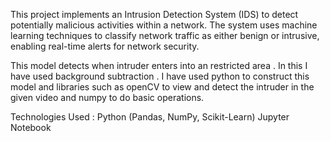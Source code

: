 This project implements an Intrusion Detection System (IDS) to detect potentially malicious activities within a network. 
The system uses machine learning techniques to classify network traffic as either benign or intrusive, enabling real-time alerts for network security.

This model detects when intruder enters into an restricted area . In this I have used background subtraction .
I have used python to construct this model and libraries such as openCV to view and detect the intruder in the
given video and numpy to do basic operations.

Technologies Used : 
Python (Pandas, NumPy, Scikit-Learn)
Jupyter Notebook
